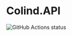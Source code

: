 # Colind.API

<img alt="GitHub Actions status" src="https://github.com/valeriu33/Colind.API/workflows/.NET%20Core/badge.svg"></a>
